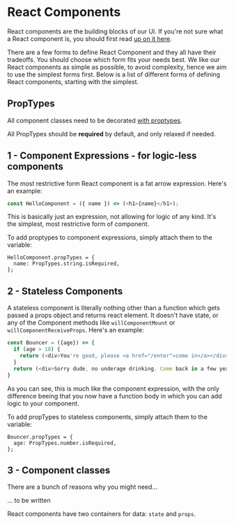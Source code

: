 # React Components
React components are the building blocks of our UI. If you're not sure what a React component is, you should first read [up on it here](https://facebook.github.io/react/).

There are a few forms to define React Component and they all have their tradeoffs. You should choose which form fits your needs best. We like our React components as simple as possible, to avoid complexity, hence we aim to use the simplest forms first. Below is a list of different forms of defining React components, starting with the simplest.

## PropTypes
All component classes need to be decorated [with proptypes](https://facebook.github.io/react/docs/reusable-components.html).

All PropTypes should be __required__ by default, and only relaxed if needed.

## 1 - Component Expressions - for logic-less components
The most restrictive form React component is a fat arrow expression. Here's an example:

```js
const HelloComponent = ({ name }) => (<h1>{name}</h1>);
```

This is basically just an expression, not allowing for logic of any kind. It's the simplest, most restrictive form of component.

To add proptypes to component expressions, simply attach them to the variable:
```
HelloComponent.propTypes = {
  name: PropTypes.string.isRequired,
};
```

## 2 - Stateless Components
A stateless component is literally nothing other than a function which gets passed a props object and returns react element. It doesn't have state, or any of the Component methods like `willComponentMount` or `willComponentReceiveProps`. Here's an example:

```js
const Bouncer = ({age}) => {
  if (age > 18) {
    return (<div>You're good, please <a href="/enter">come in</a></div>);
  }
  return (<div>Sorry dude, no underage drinking. Come back in a few years.</div>);
}
```
As you can see, this is much like the component expression, with the only difference beeing that you now have a function body in which you can add logic to your component.

To add propTypes to stateless components, simply attach them to the variable:
```
Bouncer.propTypes = {
  age: PropTypes.number.isRequired,
};
```

## 3 - Component classes

There are a bunch of reasons why you might need...

... to be written


React components have two containers for data: `state` and `props`.
